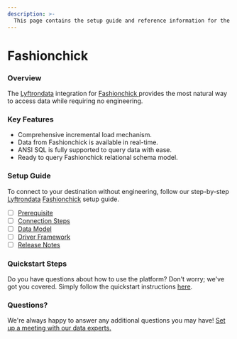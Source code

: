 ```yaml
---
description: >-
  This page contains the setup guide and reference information for the Fashionchick source connector.
---
```


# Fashionchick

### Overview

The [Lyftrondata](https://www.lyftrondata.com/) integration for [Fashionchick](https://www.lyftrondata.com/integration/fashionchick/)[ ](https://www.lyftrondata.com/integration/fashionchick/)provides the most natural way to access data while requiring no engineering.

### Key Features

* Comprehensive incremental load mechanism.
* Data from Fashionchick is available in real-time.&#x20;
* ANSI SQL is fully supported to query data with ease.
* Ready to query Fashionchick relational schema model.

### Setup Guide

To connect to your destination without engineering, follow our step-by-step [Lyftrondata](https://www.lyftrondata.com/)  [Fashionchick](https://www.lyftrondata.com/integration/fashionchick/) setup guide.

* [ ] [Prerequisite](../../marketing-analytics/fashionchick/prerequisite.md)
* [ ] [Connection Steps](../../marketing-analytics/fashionchick/connection-steps.md)
* [ ] [Data Model](../../marketing-analytics/fashionchick/data-model/)
* [ ] [Driver Framework](../../marketing-analytics/fashionchick/driver-framework/)
* [ ] [Release Notes](../../marketing-analytics/fashionchick/release-notes.md)

### Quickstart Steps

Do you have questions about how to use the platform? Don't worry; we've got you covered. Simply follow the quickstart instructions [here](../../../quickstart-steps.md).

### Questions? <a href="#questions" id="questions"></a>

We're always happy to answer any additional questions you may have! [Set up a meeting with our data experts.](https://www.lyftrondata.com/book-a-meeting/)

